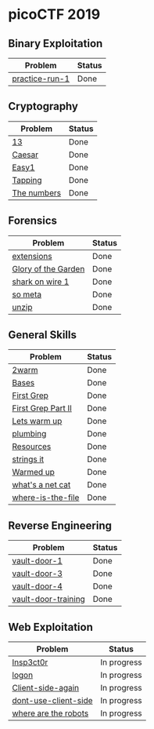 # picoCTF 2019



## Binary Exploitation
Problem | Status
------------ | -------------
[practice-run-1](https://github.com/aiyayayaya/ctf-writeup/tree/master/picoCTF%202019/Binary%20Exploitation/practice-run-1) | Done


## Cryptography
Problem | Status
------------ | -------------
[13](https://github.com/aiyayayaya/ctf-writeup/tree/master/picoCTF%202019/Cryptography/13) | Done
[Caesar](https://github.com/aiyayayaya/ctf-writeup/tree/master/picoCTF%202019/Cryptography/caesar) | Done
[Easy1](https://github.com/aiyayayaya/ctf-writeup/tree/master/picoCTF%202019/Cryptography/easy1) | Done
[Tapping](https://github.com/aiyayayaya/ctf-writeup/tree/master/picoCTF%202019/Cryptography/tapping) | Done
[The numbers](https://github.com/aiyayayaya/ctf-writeup/tree/master/picoCTF%202019/Cryptography/the%20numbers) | Done

## Forensics
Problem | Status
------------ | -------------
[extensions](https://github.com/aiyayayaya/ctf-writeup/tree/master/picoCTF%202019/Forensics/extensions) | Done
[Glory of the Garden](https://github.com/aiyayayaya/ctf-writeup/tree/master/picoCTF%202019/Forensics/glory%20of%20the%20garden) | Done
[shark on wire 1](https://github.com/aiyayayaya/ctf-writeup/tree/master/picoCTF%202019/Forensics/shark%20on%20wire%201) | Done
[so meta](https://github.com/aiyayayaya/ctf-writeup/tree/master/picoCTF%202019/Forensics/so%20meta) | Done
[unzip](https://github.com/aiyayayaya/ctf-writeup/tree/master/picoCTF%202019/Forensics/unzip) | Done

## General Skills
Problem | Status
------------ | -------------
[2warm](https://github.com/aiyayayaya/ctf-writeup/tree/master/picoCTF%202019/General%20Skills/2warm) | Done
[Bases](https://github.com/aiyayayaya/ctf-writeup/tree/master/picoCTF%202019/General%20Skills/Bases) | Done
[First Grep](https://github.com/aiyayayaya/ctf-writeup/tree/master/picoCTF%202019/General%20Skills/first%20grep) | Done
[First Grep Part II](https://github.com/aiyayayaya/ctf-writeup/tree/master/picoCTF%202019/General%20Skills/first%20grep%20part%20ii) | Done
[Lets warm up](https://github.com/aiyayayaya/ctf-writeup/tree/master/picoCTF%202019/General%20Skills/lets%20warm%20up) | Done
[plumbing](https://github.com/aiyayayaya/ctf-writeup/tree/master/picoCTF%202019/General%20Skills/plumbing) | Done
[Resources](https://github.com/aiyayayaya/ctf-writeup/tree/master/picoCTF%202019/General%20Skills/resources) | Done
[strings it](https://github.com/aiyayayaya/ctf-writeup/tree/master/picoCTF%202019/General%20Skills/strings%20it) | Done
[Warmed up](https://github.com/aiyayayaya/ctf-writeup/tree/master/picoCTF%202019/General%20Skills/warmed%20up) | Done
[what's a net cat](https://github.com/aiyayayaya/ctf-writeup/tree/master/picoCTF%202019/General%20Skills/what's%20a%20net%20cat) | Done
[where-is-the-file](https://github.com/aiyayayaya/ctf-writeup/tree/master/picoCTF%202019/General%20Skills/where-is-the-file) | Done

## Reverse Engineering
Problem | Status
------------ | -------------
[vault-door-1](https://github.com/aiyayayaya/ctf-writeup/tree/master/picoCTF%202019/Reverse%20Engineering/vault-door-1) | Done
[vault-door-3](https://github.com/aiyayayaya/ctf-writeup/tree/master/picoCTF%202019/Reverse%20Engineering/vault-door-3) | Done
[vault-door-4](https://github.com/aiyayayaya/ctf-writeup/tree/master/picoCTF%202019/Reverse%20Engineering/vault-door-4) | Done
[vault-door-training](https://github.com/aiyayayaya/ctf-writeup/tree/master/picoCTF%202019/Reverse%20Engineering/vault-door-training) | Done

## Web Exploitation
Problem | Status
------------ | -------------
[Insp3ct0r]() | In progress
[logon]() | In progress
[Client-side-again]() | In progress
[dont-use-client-side]() | In progress
[where are the robots]() | In progress
